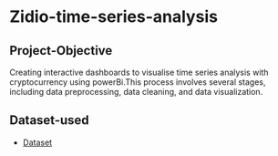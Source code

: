 # Zidio-time-series-analysis
## Project-Objective
Creating interactive dashboards to visualise time series analysis with cryptocurrency using powerBi.This process involves several stages, including data preprocessing, data cleaning, and data visualization.
## Dataset-used
- <a href= "https://github.com/amar4542/Zidio-time-series-analysis">Dataset</a>
